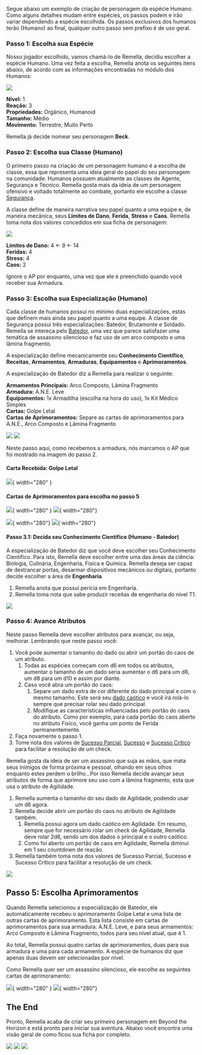 Segue abaixo um exemplo de criação de personagem da espécie Humano. Como alguns detalhes mudam entre espécies, os passos podem e irão variar dependendo a espécie escolhida. Os passos exclusivos dos humanos terão (Humano) ao final, qualquer outro passo sem prefixo é de uso geral.

### Passo 1: Escolha sua Espécie

Nosso jogador escolhido, vamos chamá-lo de Remella, decidiu escolher a espécie Humano. Uma vez feita a escolha, Remella anota os seguintes itens abaixo, de acordo com as informações encontradas no módulo dos Humanos:

![](../../0_assets/images/creation/step1%20-%20species.png)

**Nível:** 1  
**Reação:** 3  
**Propriedades:** Orgânico, Humanoid  
**Tamanho:** Médio  
**Movimento:** Terrestre, Muito Perto   

Remella já decide nomear seu personagem **Beck**.

### Passo 2: Escolha sua Classe (Humano)

O primeiro passo na criação de um personagem humano é a escolha de classe, essa que representa uma ideia geral do papel do seu personagem na comunidade. Humanos possuem atualmente as classes de Agente, Segurança e Técnico. Remella gosta mais da ideia de um personagem ofensivo e voltado totalmente ao combate, portanto ele escolhe a classe [Segurança](../../2_human/classes/security/index.md).

A classe define de maneira narrativa seu papel quanto a uma equipe e, de maneira mecânica, seus **Limites de Dano**, **Ferida**, **Stress** e **Caos**. Remella toma nota dos valores concedidos em sua ficha de personagem:

![](../../0_assets/images/creation/step2%20-%20class.png)

**Limites de Dano:** 4 <- 9 <- 14  
**Feridas:** 4  
**Stress:** 4  
**Caos:** 2  

Ignore o AP por enquanto, uma vez que ele é preenchido quando você receber sua Armadura.

### Passo 3: Escolha sua Especialização (Humano)

Cada classe de humanos possui no mínimo duas especializações, estas que definem mais ainda seu papel quanto a uma equipe. A classe de Segurança possui três especializações: Batedor, Brutamonte e Soldado. Remella se intereça pelo [Batedor](../../2_human/classes/security/scout.md), uma vez que parece satisfazer uma temática de assassino silencioso e faz uso de um arco composto e uma lâmina fragmento.

A especialização define mecanicamente seu **Conhecimento Científico**, **Receitas**, **Armamentos**, **Armaduras**, **Equipamentos** e **Aprimoramentos**.

A especialização de Batedor diz a Remella para realizar o seguinte:

**Armamentos Principais:** Arco Composto, Lâmina Fragmento       
**Armadura:** A.N.E. Leve     
**Equipamentos:** 1x Armadilha  (escolha na hora do uso), 1x Kit Médico Simples  
**Cartas:** Golpe Letal      
**Cartas de Aprimoramentos:** Separe as cartas de aprimoramentos para A.N.E., Arco Composto e Lâmina Fragmento    

![](../../0_assets/images/creation/step3%20-%20specialization1.png)
![](../../0_assets/images/creation/step3%20-%20specialization2.png)

Neste passo aqui, como recebemos a armadura, nós marcamos o AP que foi mostrado na imagem do passo 2.

#### Carta Recebida: Golpe Letal

![](../../0_assets/images/human/cards/golpe_letal.png){ width="280" }

#### Cartas de Aprimoramentos para escolha no passo 5

![](../../0_assets/images/human/cards/camuflagem.png){ width="280" }
![](../../0_assets/images/human/cards/visao_aprimorada.png){ width="280"}

![](../../0_assets/images/human/cards/flecha_silenciadora.png){ width="280"}
![](../../0_assets/images/human/cards/serra.png){ width="280"}

#### Passo 3.1: Decida seu Conhecimento Científico (Humano - Batedor)

A especialização de Batedor diz que você deve escolher seu Conhecimento Científico. Para isto, Remella deve escolher entre uma das áreas da ciência: Biologia, Culinária, Engenharia, Física e Química. Remella deseja ser capaz de destrancar portas, desarmar dispositivos mecânicos ou digitais, portanto decide escolher a área de **Engenharia**.

1. Remella anota que possuí perícia em Engenharia.
2. Remella toma nota que sabe produzir receitas de engenharia do nível T1.

![](../../0_assets/images/creation/step3%20-%20specialization3.png)

### Passo 4: Avance Atributos

Neste passo Remella deve escolher atributos para avançar, ou seja, melhorar. Lembrando que neste passo você:

1. Você pode aumentar o tamanho do dado ou abrir um portão do caos de um atributo.
      1. Todas as espécies começam com d6 em todos os atributos, aumentar o tamanho de um dado seria aumentar o d6 para um d8, um d8 para um d10 e assim por diante.
      2. Caso você abra um portão do caos:  
            1. Separe um dado extra de cor diferente do dado principal e com o mesmo tamanho. Este será seu <ins>dado caótico</ins> e você irá rolá-lo sempre que precisar rolar seu dado principal.  
            2. Modifique as características influenciadas pelo portão do caos do atributo. Como por exemplo, para cada portão do caos aberto no atributo Físico, você ganha um ponto de Ferida permanentemente.
2. Faça novamente o passo 1.
3. Tome nota dos valores de <ins>Sucesso Parcial</ins>, <ins>Sucesso</ins> e <ins>Sucesso Crítico</ins> para facilitar a resolução de um check.

Remella gosta da ideia de ser um assassino que suja as mãos, que mata seus inimigos de forma próxima e pessoal, olhando em seus olhos enquanto estes perdem o brilho...Por isso Remella decide avançar seus atributos de forma que aprimore seu uso com a lâmina fragmento, esta que usa o atributo de Agilidade.

1. Remella aumenta o tamanho do seu dado de Agilidade, podendo usar um d6 agora.
2. Remella decide abrir um portão do caos no atributo de Agilidade também.
   1. Remella possui agora um dado caótico em Agilidade. Em resumo, sempre que for necessário rolar um check de Agilidade, Remella deve rolar 2d6, sendo um dos dados o principal e o outro caótico.
   2. Como foi aberto um portão de caos em Agilidade, Remella diminui em 1 seu countdown de reação.
3. Remella também toma nota dos valores de Sucesso Parcial, Sucesso e Sucesso Crítico para facilitar a resolução de um check.

![](../../0_assets/images/creation/step4%20-%20attributes.png)

## Passo 5: Escolha Aprimoramentos
Quando Remella selecionou a especialização de Batedor, ele automaticamente recebeu o aprimoramento Golpe Letal e uma lista de outras cartas de aprimoramento. Esta lista consiste em cartas de aprimoramentos para sua armadura: A.N.E. Leve, e para seus armamentos: Arco Composto e Lâmina Fragmento, todos para seu nível atual, que é 1.

Ao total, Remella possui quatro cartas de aprimoramentos, duas para sua armadura e uma para cada armamento. A espécie de humanos diz que apenas duas devem ser selecionadas por nível.

Como Remella quer ser um assassino silencioso, ele escolhe as seguintes cartas de aprimoramento:

![](../../0_assets/images/human/cards/camuflagem.png){ width="280" }
![](../../0_assets/images/human/cards/flecha_silenciadora.png){ width="280"}

## The End

Pronto, Remella acaba de criar seu primeiro personagem em Beyond the Horizon e está pronto para iniciar sua aventura. Abaixo você encontra uma visão geral de como ficou sua ficha por completo.

![](../../0_assets/images/creation/sheet1.png)
![](../../0_assets/images/creation/sheet2.png)
![](../../0_assets/images/creation/sheet3.png)
